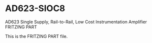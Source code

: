 # AD623-SIOC8
AD623 Single Supply, Rail-to-Rail, Low Cost Instrumentation Amplifier FRITZING PART

This is the FRITZING PART file.
